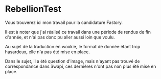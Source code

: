 # RebellionTest

Vous trouverez ici mon travail pour la candidature Fastory.

Il est à noter que j'ai réalisé ce travail dans une période de rendus de fin d'année, et n'ai pas donc pu aller aussi loin que voulu.

Au sujet de la traduction en wookie, le format de donnée étant trop hasardeux, elle n'a pas été mise en place. 

Dans le sujet, il a été question d'image, mais n'ayant pas trouvé de correspondance dans Swapi, ces dernières n'ont pas non plus été mise en place.